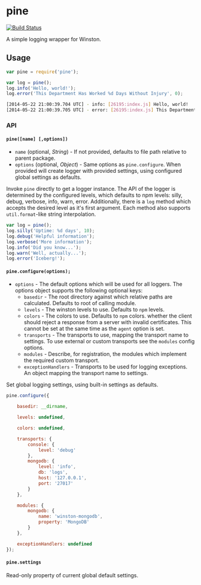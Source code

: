 pine
====
[![Build Status](https://travis-ci.org/krakenjs/pine.svg?branch=master)](https://travis-ci.org/krakenjs/pine)

A simple logging wrapper for Winston.


## Usage
```javascript
var pine = require('pine');

var log = pine();
log.info('Hello, world!');
log.error('This Department Has Worked %d Days Without Injury', 0);
```

```bash
[2014-05-22 21:00:39.704 UTC] - info: [26195:index.js] Hello, world!
[2014-05-22 21:00:39.705 UTC] - error: [26195:index.js] This Department Has Worked 0 Days Without Injury
```


### API
#### `pine([name] [,options])`
- `name` (optional, *String*) - If not provided, defaults to file path relative to parent package.
- `options` (optional, *Object*) - Same options as `pine.configure`. When provided will create logger with provided
settings, using configured global settings as defaults.

Invoke `pine` directly to get a logger instance. The API of the logger is determined by the configured levels, which defaults
to npm levels: silly, debug, verbose, info, warn, error. Additionally, there is a `log` method which accepts the desired
level as it's first argument. Each method also supports `util.format`-like string interpolation.

```javascript
var log = pine();
log.silly('Uptime: %d days', 10);
log.debug('Helpful information');
log.verbose('More information');
log.info('Did you know...');
log.warn('Well, actually...');
log.error('Iceberg!');
```


#### `pine.configure(options);`
- `options` - The default options which will be used for all loggers. The options object supports the
  following optional keys:
    - `basedir` - The root directory against which relative paths are calculated. Defaults to root of calling module.
    - `levels` - The winston levels to use. Defaults to `npm` levels.
    - `colors` - The colors to use. Defaults to `npm` colors.
      whether the client should reject a response from a server with invalid certificates.  This cannot be set at the
      same time as the `agent` option is set.
    - `transports` - The transports to use, mapping the transport name to settings. To use external or custom transports see
      the `modules` config options.
    - `modules` - Describe, for registration, the modules which implement the required custom transport.
    - `exceptionHandlers` - Transports to be used for logging exceptions. An object mapping the transport name to settings.


Set global logging settings, using built-in settings as defaults.

```javascript
pine.configure({

    basedir: __dirname,

    levels: undefined,

    colors: undefined,

    transports: {
        console: {
            level: 'debug'
        },
        mongodb: {
            level: 'info',
            db: 'logs',
            host: '127.0.0.1',
            port: '27017'
        }
    },

    modules: {
        mongodb: {
            name: 'winston-mongodb',
            property: 'MongoDB'
        }
    },

    exceptionHandlers: undefined
});
```


#### `pine.settings`
Read-only property of current global default settings.